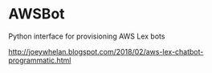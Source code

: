 # AWSBot
Python interface for provisioning AWS Lex bots

http://joeywhelan.blogspot.com/2018/02/aws-lex-chatbot-programmatic.html
